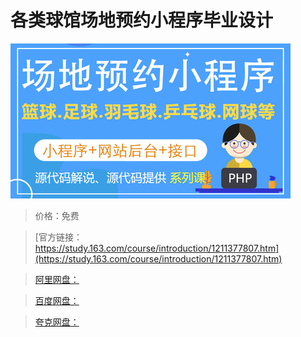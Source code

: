 # 各类球馆场地预约小程序毕业设计

![img](../../../assets/study163/free/2310531aaea94e829a10c715d74f4dd0.jpg)

> 价格：免费

> [官方链接：https://study.163.com/course/introduction/1211377807.htm](https://study.163.com/course/introduction/1211377807.htm)

> [阿里网盘：]()

> [百度网盘：]()

> [夸克网盘：]()
